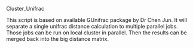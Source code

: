 Cluster_Unifrac

This script is based on available GUnifrac package by Dr Chen Jun. It will separate a single unifrac distance calculation to multiple parallel jobs. 
Those jobs can be run on local cluster in parallel.  Then the results can be merged back into the big distance matrix.



